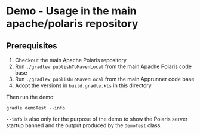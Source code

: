 <!--
  Licensed to the Apache Software Foundation (ASF) under one
  or more contributor license agreements.  See the NOTICE file
  distributed with this work for additional information
  regarding copyright ownership.  The ASF licenses this file
  to you under the Apache License, Version 2.0 (the
  "License"); you may not use this file except in compliance
  with the License.  You may obtain a copy of the License at
 
   http://www.apache.org/licenses/LICENSE-2.0
 
  Unless required by applicable law or agreed to in writing,
  software distributed under the License is distributed on an
  "AS IS" BASIS, WITHOUT WARRANTIES OR CONDITIONS OF ANY
  KIND, either express or implied.  See the License for the
  specific language governing permissions and limitations
  under the License.
-->

# Demo - Usage in the main apache/polaris repository

## Prerequisites

1. Checkout the main Apache Polaris repository
2. Run `./gradlew publishToMavenLocal` from the main Apache Polaris code base
3. Run `./gradlew publishToMavenLocal` from the main Apprunner code base
4. Adopt the versions in `build.gradle.kts` in this directory

Then run the demo:

```shell
gradle demoTest --info
```

`--info` is also only for the purpose of the demo to show the Polaris server startup
banned and the output produced by the `DemoTest` class.
